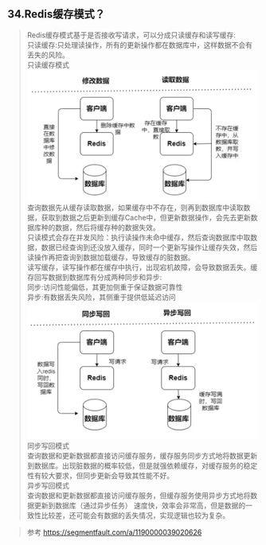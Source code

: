 ## 34.Redis缓存模式？
>Redis缓存模式基于是否接收写请求，可以分成只读缓存和读写缓存:  
>只读缓存:只处理读操作，所有的更新操作都在数据库中，这样数据不会有丢失的风险。            
>只读缓存模式                                
> ![redis6](http://github.com/xidianlina/practice/raw/master//redis_practice/picture/redis6.png)            
>查询数据先从缓存读取数据，如果缓存中不存在，则再到数据库中读取数据，获取到数据之后更新到缓存Cache中，但更新数据操作，会先去更新数据库种的数据，然后将缓存种的数据失效。                                     
 只读模式会存在并发风险：执行读操作未命中缓存，然后查询数据库中取数据，数据已经查询到还没放入缓存，同时一个更新写操作让缓存失效，然后读操作再把查询到数据加载缓存，导致缓存的脏数据。                     
>读写缓存，读写操作都在缓存中执行，出现宕机故障，会导致数据丢失。缓存回写数据到数据库有分成两种同步和异步:              
 同步:访问性能偏低，其更加侧重于保证数据可靠性                            
 异步:有数据丢失风险，其侧重于提供低延迟访问         
> ![redis7](http://github.com/xidianlina/practice/raw/master//redis_practice/picture/redis7.png)                           
>同步写回模式                             
 查询数据和更新数据都直接访问缓存服务，缓存服务同步方式地将数据更新到数据库。出现脏数据的概率较低，但是就强依赖缓存，对缓存服务的稳定性有较大要求，但同步更新会导致其性能不好。                    
 异步写回模式                     
 查询数据和更新数据都直接访问缓存服务，但缓存服务使用异步方式地将数据更新到数据库（通过异步任务） 速度快，效率会非常高，但是数据的一致性比较差，还可能会有数据的丢失情况，实现逻辑也较为复杂。                            
                        
>参考 https://segmentfault.com/a/1190000039020626              